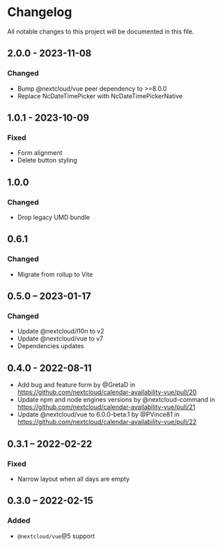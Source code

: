 # Changelog

All notable changes to this project will be documented in this file.

## 2.0.0 - 2023-11-08
### Changed
* Bump @nextcloud/vue peer dependency to >=8.0.0
* Replace NcDateTimePicker with NcDateTimePickerNative

## 1.0.1 - 2023-10-09
### Fixed
* Form alignment
* Delete button styling

## 1.0.0
### Changed
* Drop legacy UMD bundle

## 0.6.1
### Changed
* Migrate from rollup to Vite

## 0.5.0 – 2023-01-17
### Changed
* Update @nextcloud/l10n to v2
* Update @nextcloud/vue to v7
* Dependencies updates

## 0.4.0 - 2022-08-11

* Add bug and feature form by @GretaD in https://github.com/nextcloud/calendar-availability-vue/pull/20
* Update npm and node engines versions by @nextcloud-command in https://github.com/nextcloud/calendar-availability-vue/pull/21
* Update @nextcloud/vue to 6.0.0-beta.1 by @PVince81 in https://github.com/nextcloud/calendar-availability-vue/pull/22


## 0.3.1 – 2022-02-22
### Fixed
- Narrow layout when all days are empty

## 0.3.0 – 2022-02-15
### Added
- `@nextcloud/vue`@5 support
